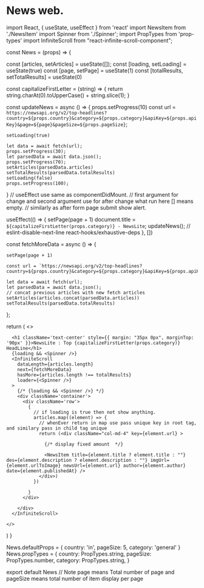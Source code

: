 # News web.


import React, { useState, useEffect } from 'react'
import NewsItem from './NewsItem'
import Spinner from './Spinner';
import PropTypes from 'prop-types'
import InfiniteScroll from "react-infinite-scroll-component";

const News = (props) => {

  const [articles, setArticles] = useState([]);
  const [loading, setLoading] = useState(true)
  const [page, setPage] = useState(1)
  const [totalResults, setTotalResults] = useState(0)



   const capitalizeFirstLetter = (string) => {
      return string.charAt(0).toUpperCase() + string.slice(1);
  }

  const updateNews = async () => {
    props.setProgress(10)
    const url = `https://newsapi.org/v2/top-headlines?country=${props.country}&category=${props.category}&apiKey=${props.apiKey}&page=${page}&pageSize=${props.pageSize}`;

    setLoading(true)

    let data = await fetch(url);
    props.setProgress(30);
    let parsedData = await data.json();
    props.setProgress(70);
    setArticles(parsedData.articles)
    setTotalResults(parsedData.totalResults)
    setLoading(false)
    props.setProgress(100);

  }
  // useEffect use same as componentDidMount.
  // first argument for change and second argument use for after change what run here [] means empty.
  // similarly as after form page submit show alert.

  useEffect(() => {
    setPage(page + 1)
    document.title = `${capitalizeFirstLetter(props.category)} - NewsLite`;
    updateNews();
    // eslint-disable-next-line react-hooks/exhaustive-deps
  }, [])



  const fetchMoreData = async () => {

    setPage(page + 1)

    const url = `https://newsapi.org/v2/top-headlines?country=${props.country}&category=${props.category}&apiKey=${props.apiKey}&page=${page}&pageSize=${props.pageSize}`;

    let data = await fetch(url);
    let parsedData = await data.json();
    // concat previous articles with new fetch articles
    setArticles(articles.concat(parsedData.articles))
    setTotalResults(parsedData.totalResults)

  };


  return (
    <>

      <h1 className='text-center' style={{ margin: "35px 0px", marginTop: '90px' }}>NewsLite : Top {capitalizeFirstLetter(props.category)} HeadLine</h1>
      {loading && <Spinner />}
      <InfiniteScroll
        dataLength={articles.length}
        next={fetchMoreData}
        hasMore={articles.length !== totalResults}
        loader={<Spinner />}
      >
        {/* {loading && <Spinner />} */}
        <div className='container'>
          <div className='row'>
            {
              // if loading is true then not show anything.
              articles.map((element) => {
                // whenEver return in map use pass unique key in root tag, and similary pass in child tag unique
                return (<div className="col-md-4" key={element.url} >

                  {/* display fixed amount  */}

                  <NewsItem title={element.title ? element.title : ""} des={element.description ? element.description : ""} imgUrl={element.urlToImage} newsUrl={element.url} author={element.author} date={element.publishedAt} />
                </div>)
              })

            }
          </div>

        </div>
      </InfiniteScroll>

    </>
  )
}



News.defaultProps = {
  country: 'in',
  pageSize: 5,
  category: 'general'
}
News.propTypes = {
  country: PropTypes.string,
  pageSize: PropTypes.number,
  category: PropTypes.string,
}

export default News
// Note page means Total number of page and pageSize means total number of item display per page